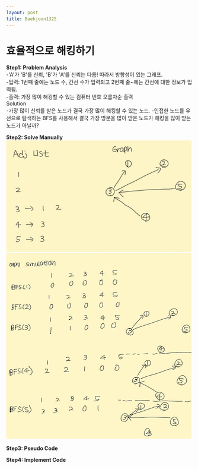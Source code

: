 ```yaml
---
layout: post
title: Baekjoon1325
---
```


# 효율적으로 해킹하기 #


**Step1: Problem Analysis**<br/>
-'A'가 'B'를 신뢰, 'B'가 'A'를 신뢰는 다름! 따라서 방향성이 있는 그래프.<br/>
-입력: 1번째 줄에는 노드 수, 간선 수가 입력되고 2번째 줄~에는 간선에 대한 정보가 입력됨.<br/>
-출력: 가장 많이 해킹할 수 있는 컴퓨터 번호 오름차순 출력<br/>
Solution<br/>
-가장 많이 신뢰를 받은 노드가 결국 가장 많이 해킹할 수 있는 노드. 
-인접한 노드를 우선으로 탐색하는 BFS를 사용해서 결국 가장 방문을 많이 받은 노드가 해킹을 많이 받는 노드가 아닐까?

**Step2: Solve Manually**<br/>
<img src="https://github.com/growingpenguin/growingpenguin.github.io/blob/master/_images/Baek1325_1.jpg" width="500" height="300"/>
<img src="https://github.com/growingpenguin/growingpenguin.github.io/blob/master/_images/Baek1325_2.jpg" width="500" height="500"/>

**Step3: Pseudo Code**<br/>

**Step4: Implement Code** <br/>
